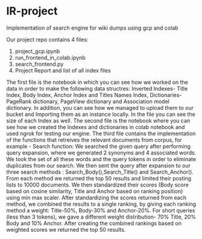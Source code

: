 # IR-project
Implementation of search engine for wiki dumps using gcp and colab

Our project repo contains 4 files:
1) project_gcp.ipynb
2) run_frontend_in_colab.ipynb
3) search_frontend.py
4) Project Report and list of all index files

The first file is the notebook in which you can see how we worked on the data in order to make the following data structres: Inverted Indexes- Title Index, Body Index, Anchor Index and Titles Names Index, Dictionaries- PageRank dictionary, PageView dictionary and Association model dictionary. In addition, you can see how we managed to upload them to our bucket and Importing them as an instance locally. In the file you can see the size of each Index as well.
The second file is the notebook where you can see how we created the Indexes and dictionaries in colab notebook and used ngrok for testing our engine.
The third file contains the implementation of the functions that retreives the relevant documents from corpus, for example - Search function: 
We searched the given query after performing query expansion, where we generated 2 synonyms and 4 associated words. We took the set of all these words and the query tokens in order to eliminate duplicates from our search. We then sent the query after expansion to our three search methods : Search_Body(),Search_Title() and Search_Anchor(). From each method we returned the top 50 results and limited their posting lists to 10000 documents. We then standardized their scores (Body score based on cosine similarity, Title and Anchor based on ranking position) using min max scaler. After standardizing the scores returned from each method, we combined the results to a single ranking, by giving each ranking method a weight: Title-50%, Body-30% and Anchor-20%. For short queries (less than 3 tokens), we gave a different weight distribution- 70% Title, 20% Body and 10% Anchor. After creating the combined rankings based on weighted scores we returned the top 50 results.
